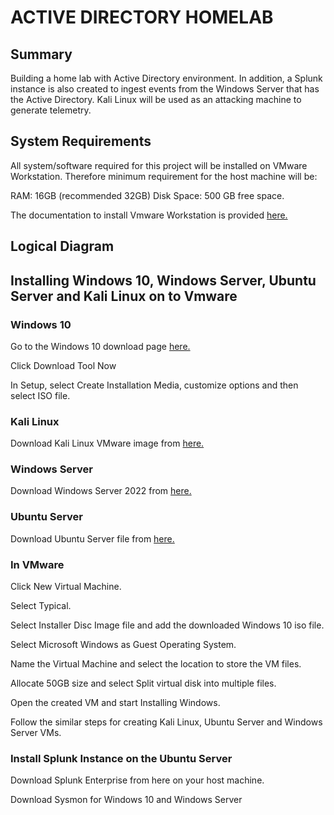 # ACTIVE DIRECTORY HOMELAB

## Summary
Building a home lab with Active Directory environment. In addition, a Splunk instance is also created to ingest events from the Windows Server that has the Active Directory. 
Kali Linux will be used as an attacking machine to generate telemetry. 

## System Requirements
All system/software required for this project will be installed on VMware Workstation. Therefore minimum requirement for the host machine will be:

RAM: 16GB (recommended 32GB)
Disk Space: 500 GB free space. 

The documentation to install Vmware Workstation is provided <a href="https://knowledge.broadcom.com/external/article/344595/downloading-and-installing-vmware-workst.html">here.</a>

## Logical Diagram

## Installing Windows 10, Windows Server, Ubuntu Server and Kali Linux on to Vmware
### Windows 10
Go to the Windows 10 download page <a href="https://www.microsoft.com/en-ca/software-download/windows10">here.</a>

Click Download Tool Now

In Setup, select Create Installation Media, customize options and then select ISO file. 


### Kali Linux
Download Kali Linux VMware image from <a href="https://www.kali.org/get-kali/#kali-virtual-machines">here.</a>


### Windows Server
Download Windows Server 2022 from <a href="https://www.microsoft.com/en-us/evalcenter/evaluate-windows-server-2022">here.</a>


### Ubuntu Server
Download Ubuntu Server file from <a href="https://ubuntu.com/download/server">here.</a>


### In VMware
 
Click New Virtual Machine.

Select Typical.  

Select Installer Disc Image file and add the downloaded Windows 10 iso file. 

Select Microsoft Windows as Guest Operating System.

Name the Virtual Machine and select the location to store the VM files. 

Allocate 50GB size and select Split virtual disk into multiple files.

Open the created VM and start Installing Windows.   

Follow the similar steps for creating Kali Linux, Ubuntu Server and Windows Server VMs.


### Install Splunk Instance on the Ubuntu Server

Download Splunk Enterprise from here on your host machine. 

Download Sysmon for Windows 10 and Windows Server

